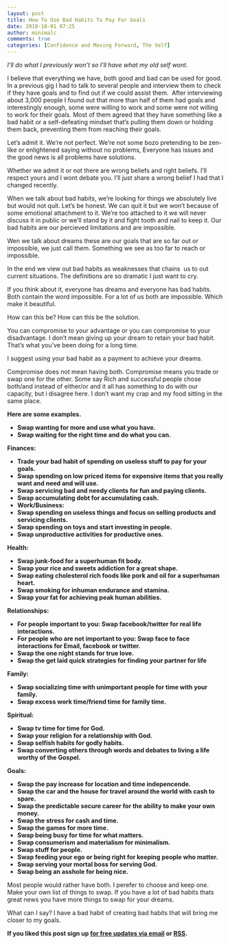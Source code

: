 ```yaml
---
layout: post
title: How To Use Bad Habits To Pay For Goals
date: 2010-10-01 07:25
author: minimalc
comments: true
categories: [Confidence and Moving Forward, The Self]
---
```

<em>I’ll do what I previously won’t so I’ll have what my old self wont.</em>

I believe that everything we have, both good and bad can be used for good. In a previous gig I had to talk to several people and interview them to check if they have goals and to find out if we could assist them.  After interviewing about 3,000 people I found out that more than half of them had goals and interestingly enough, some were willing to work and some were not willing to work for their goals. Most of them agreed that they have something like a bad habit or a self-defeating mindset that’s pulling them down or holding them back, preventing them from reaching their goals.

Let’s admit it. We’re not perfect. We’re not some bozo pretending to be zen-like or enlightened saying without no problems, Everyone has issues and the good news is all problems have solutions.

Whether we admit it or not there are wrong beliefs and right beliefs. I’ll respect yours and I wont debate you. I’ll just share a wrong belief I had that I changed recently.

When we talk about bad habits, we’re looking for things we absolutely live but would not quit. Let’s be honest. We can quit it but we won’t because of some emotional attachment to it. We’re too attached to it we will never discuss it in public or we’ll stand by it and fight tooth and nail to keep it. Our bad habits are our percieved limitations and are impossible.

Wen we talk about dreams these are our goals that are so far out or impossible, we just call them. Something we see as too far to reach or impossible.

In the end we view out bad habits as weaknesses that chains  us to out current situations. The definitions are so dramatic I just want to cry.

If you think about it, everyone has dreams and everyone has bad habits. Both contain the word impossible. For a lot of us both are impossible. Which make it beautiful.

How can this be? How can this be the solution.

You can compromise to your advantage or you can compromise to your disadvantage. I don’t mean giving up your dream to retain your bad habit. That’s what you’ve been doing for a long time.

I suggest using your bad habit as a payment to achieve your dreams.

Compromise does not mean having both. Compromise means you trade or swap one for the other. Some say Rich and successful people chose both/and instead of either/or and it all has something to do with our capacity, but i disagree here. I don’t want my crap and my food sitting in the same place.

<strong>Here are some examples.</strong>
<ul>
	<li><strong>Swap wanting for more and use what you have.</strong></li>
	<li><strong>Swap waiting for the right time and do what you can.</strong></li>
</ul>
<strong>Finances:</strong>
<ul>
	<li><strong>Trade your bad habit of spending on useless stuff to pay for your goals.</strong></li>
	<li><strong>Swap spending on low priced items for expensive items that you really want and need and will use.</strong></li>
	<li><strong>Swap servicing bad and needy clients for fun and paying clients.</strong></li>
	<li><strong>Swap accumulating debt for accumulating cash.</strong></li>
	<li><strong>Work/Business:</strong></li>
	<li><strong>Swap spending on useless things and focus on selling products and servicing clients.</strong></li>
	<li><strong>Swap spending on toys and start investing in people.</strong></li>
	<li><strong>Swap unproductive activities for productive ones.</strong></li>
</ul>
<strong>Health:</strong>
<ul>
	<li><strong>Swap junk-food for a superhuman fit body.</strong></li>
	<li><strong>Swap your rice and sweets addiction for a great shape.</strong></li>
	<li><strong>Swap eating cholesterol rich foods like pork and oil for a superhuman heart.</strong></li>
	<li><strong>Swap smoking for inhuman endurance and stamina.</strong></li>
	<li><strong>Swap your fat for achieving peak human abilities.</strong></li>
</ul>
<strong>Relationships:</strong>
<ul>
	<li><strong>For people important to you: Swap facebook/twitter for real life interactions.</strong></li>
	<li><strong>For people who are not important to you: Swap face to face interactions for Email, facebook or twitter.</strong></li>
	<li><strong>Swap the one night stands for true love.</strong></li>
	<li><strong>Swap the get laid quick strategies for finding your partner for life</strong></li>
</ul>
<strong>Family:</strong>
<ul>
	<li><strong>Swap socializing time with unimportant people for time with your family.</strong></li>
	<li><strong>Swap excess work time/friend time for family time.</strong></li>
</ul>
<strong>Spiritual:</strong>
<ul>
	<li><strong>Swap tv time for time for God.</strong></li>
	<li><strong>Swap your religion for a relationship with God.</strong></li>
	<li><strong>Swap selfish habits for godly habits.</strong></li>
	<li><strong>Swap converting others through words and debates to living a life worthy of the Gospel.</strong></li>
</ul>
<strong>Goals:</strong>
<ul>
	<li><strong>Swap the pay increase for location and time indepencende.</strong></li>
	<li><strong>Swap the car and the house for travel around the world with cash to spare.</strong></li>
	<li><strong>Swap the predictable secure career for the ability to make your own money.</strong></li>
	<li><strong>Swap the stress for cash and time.</strong></li>
	<li><strong>Swap the games for more time.</strong></li>
	<li><strong>Swap being busy for time for what matters.</strong></li>
	<li><strong>Swap consumerism and materialism for minimalism.</strong></li>
	<li><strong>Swap stuff for people.</strong></li>
	<li><strong>Swap feeding your ego or being right for keeping people who matter.</strong></li>
	<li><strong>Swap serving your mortal boss for serving God.</strong></li>
	<li><strong>Swap being an asshole for being nice.</strong></li>
</ul>
Most people would rather have both. I perefer to choose and keep one. Make your own list of things to swap. If you have a lot of bad habits thats great news you have more things to swap for your dreams.

What can I say? I have a bad habit of creating bad habits that will bring me closer to my goals.

<strong>If you liked this post sign up <a href="http://feedburner.google.com/fb/a/mailverify?uri=Minimalchangescom">for free updates via email</a> or <a href="http://feeds.feedburner.com/minimalchangescom">RSS</a>.</strong>
